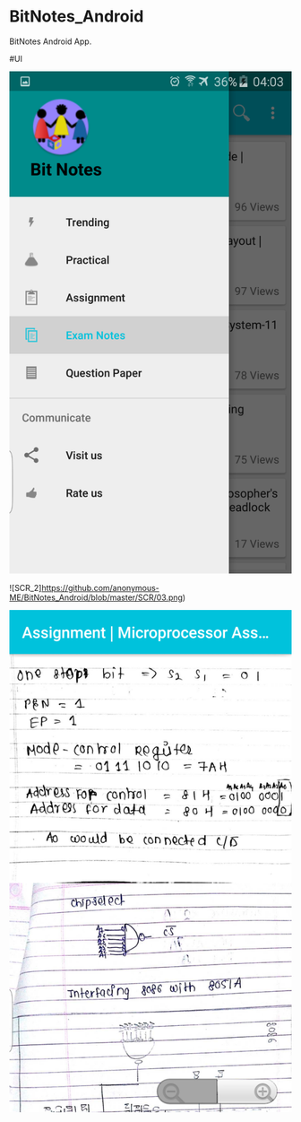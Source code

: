 # BitNotes_Android

BitNotes Android App.

#UI

![SCR_1](https://github.com/anonymous-ME/BitNotes_Android/blob/master/SCR/02.png)

![SCR_2]https://github.com/anonymous-ME/BitNotes_Android/blob/master/SCR/03.png)

![SCR_3](https://github.com/anonymous-ME/BitNotes_Android/blob/master/SCR/01.png)
